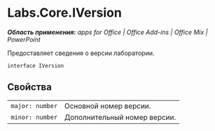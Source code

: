 
# Labs.Core.IVersion

 _**Область применения:** apps for Office | Office Add-ins | Office Mix | PowerPoint_

Предоставляет сведения о версии лаборатории.

```
interface IVersion
```


## Свойства


|||
|:-----|:-----|
| `major: number`|Основной номер версии.|
| `minor: number`|Дополнительный номер версии.|
